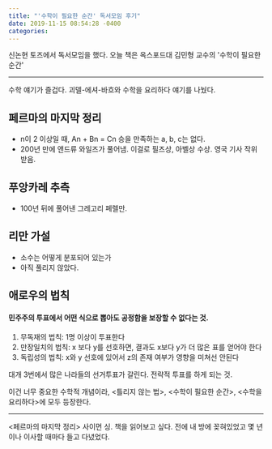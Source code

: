 ```yaml
---
title: "'수학이 필요한 순간' 독서모임 후기"
date: 2019-11-15 08:54:28 -0400
categories: 
---
```


신논현 토즈에서 독서모임을 했다. 오늘 책은 옥스포드대 김민형 교수의 '수학이 필요한 순간'

---
수학 얘기가 즐겁다. 괴델-에셔-바흐와 수학을 요리하다 얘기를 나눴다. 

## 페르마의 마지막 정리
- n이 2 이상일 때, An + Bn = Cn 승을 만족하는 a, b, c는 없다. 
- 200년 만에 앤드류 와일즈가 풀어냄. 이걸로 필즈상, 아벨상 수상. 영국 기사 작위 받음. 
## 푸앙카레 추측
- 100년 뒤에 풀어낸 그레고리 페렐만. 
## 리만 가설
- 소수는 어떻게 분포되어 있는가
- 아직 풀리지 않았다.




## 애로우의 법칙 
#### 민주주의 투표에서 어떤 식으로 뽑아도 공정함을 보장할 수 없다는 것. 

1. 무독재의 법칙: 1명 이상이 투표한다
2. 만장일치의 법칙: x 보다 y를 선호하면, 결과도 x보다 y가 더 많은 표를 얻어야 한다
3. 독립성의 법칙: x와 y 선호에 있어서 z의 존재 여부가 영향을 미쳐선 안된다 

대개 3번에서 많은 나라들의 선거투표가 갈린다. 전략적 투표를 하게 되는 것. 

이건 너무 중요한 수학적 개념이라, <틀리지 않는 법>, <수학이 필요한 순간>, <수학을 요리하다>에 모두 등장한다.


<hr>
<페르마의 마지막 정리> 사이먼 싱. 
책을 읽어보고 싶다. 전에 내 방에 꽂혀있었고 몇 년이나 이사할 때마다 들고 다녔었다.
